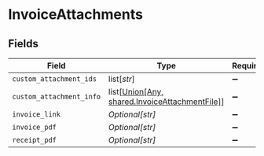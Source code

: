 # InvoiceAttachments


## Fields

| Field                                                                                                               | Type                                                                                                                | Required                                                                                                            | Description                                                                                                         |
| ------------------------------------------------------------------------------------------------------------------- | ------------------------------------------------------------------------------------------------------------------- | ------------------------------------------------------------------------------------------------------------------- | ------------------------------------------------------------------------------------------------------------------- |
| `custom_attachment_ids`                                                                                             | list[*str*]                                                                                                         | :heavy_minus_sign:                                                                                                  | N/A                                                                                                                 |
| `custom_attachment_info`                                                                                            | list[[Union[Any, shared.InvoiceAttachmentFile]](undefined/models/shared/invoiceattachmentscustomattachmentinfo.md)] | :heavy_minus_sign:                                                                                                  | N/A                                                                                                                 |
| `invoice_link`                                                                                                      | *Optional[str]*                                                                                                     | :heavy_minus_sign:                                                                                                  | N/A                                                                                                                 |
| `invoice_pdf`                                                                                                       | *Optional[str]*                                                                                                     | :heavy_minus_sign:                                                                                                  | N/A                                                                                                                 |
| `receipt_pdf`                                                                                                       | *Optional[str]*                                                                                                     | :heavy_minus_sign:                                                                                                  | N/A                                                                                                                 |